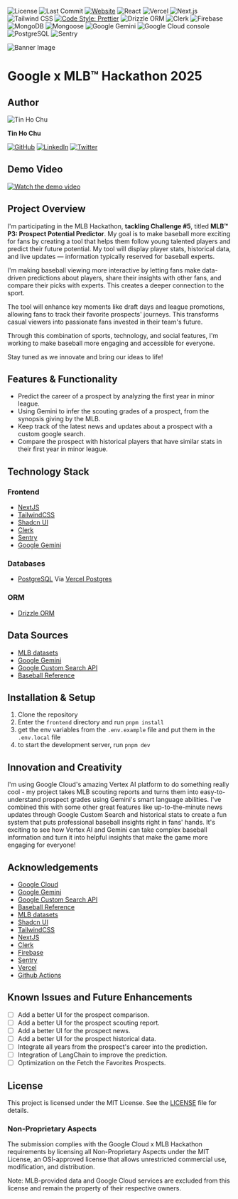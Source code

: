 ![License](https://img.shields.io/github/license/tinhochu/google-mlb-hackathon) ![Last Commit](https://img.shields.io/github/last-commit/tinhochu/google-mlb-hackathon) [![Website](https://img.shields.io/website?url=https%3A%2F%2Fgoogle-mlb-hackathon.vercel.app)](https://google-mlb-hackathon.vercel.app) ![React](https://img.shields.io/badge/Frontend-React-blue?logo=react)
![Vercel](https://img.shields.io/badge/Hosting-Vercel-blue) ![Next.js](https://img.shields.io/badge/Framework-Next.js-000?logo=next.js) ![Tailwind CSS](https://img.shields.io/badge/Styling-TailwindCSS-38B2AC?logo=tailwind-css) [![Code Style: Prettier](https://img.shields.io/badge/code_style-prettier-ff69b4.svg)](https://prettier.io/) ![Drizzle ORM](https://img.shields.io/badge/Drizzle%20ORM-v0.38.4-blue) ![Clerk](https://img.shields.io/badge/Authentication-Clerk-blue?logo=clerk) ![Firebase](https://img.shields.io/badge/Database-Firebase-blue?logo=firebase) ![MongoDB](https://img.shields.io/badge/Database-MongoDB-blue?logo=mongodb) ![Mongoose](https://img.shields.io/badge/Database-Mongoose-blue?logo=mongoose) ![Google Gemini](https://img.shields.io/badge/AI-Google%20Gemini-blue?logo=google-gemini) ![Google Cloud console](https://img.shields.io/badge/Google%20Cloud%20console-blue?logo=google-cloud) ![PostgreSQL](https://img.shields.io/badge/Vercel_PostgreSQL-v0.10.0-316192?logo=postgresql&logoColor=white) ![Sentry](https://img.shields.io/badge/Error%20Tracking-Sentry-blue?logo=sentry)

![Banner Image](https://d112y698adiu2z.cloudfront.net/photos/production/challenge_background_images/003/181/709/datas/original.png)

# Google x MLB™ Hackathon 2025

## Author

![Tin Ho Chu](https://github.com/tinhochu.png?size=50)

**Tin Ho Chu**

[![GitHub](https://img.shields.io/badge/GitHub-@tinhochu-181717?logo=github)](https://github.com/tinhochu)
[![LinkedIn](https://img.shields.io/badge/LinkedIn-Tin_Ho_Chu-blue?logo=linkedIn)](https://linkedin.com/in/tinhochu)
[![Twitter](https://img.shields.io/badge/@tinhochu-000000?logo=x)](https://x.com/tinhochu)

## Demo Video

[![Watch the demo video](https://img.youtube.com/vi/your-video-id/0.jpg)](https://www.youtube.com/watch?v=your-video-id)

## Project Overview

I'm participating in the MLB Hackathon, **tackling Challenge #5**, titled **MLB™ P3: Prospect Potential Predictor**. My goal is to make baseball more exciting for fans by creating a tool that helps them follow young talented players and predict their future potential. My tool will display player stats, historical data, and live updates — information typically reserved for baseball experts.

I'm making baseball viewing more interactive by letting fans make data-driven predictions about players, share their insights with other fans, and compare their picks with experts. This creates a deeper connection to the sport.

The tool will enhance key moments like draft days and league promotions, allowing fans to track their favorite prospects' journeys. This transforms casual viewers into passionate fans invested in their team's future.

Through this combination of sports, technology, and social features, I'm working to make baseball more engaging and accessible for everyone.

Stay tuned as we innovate and bring our ideas to life!

## Features & Functionality

- Predict the career of a prospect by analyzing the first year in minor league.
- Using Gemini to infer the scouting grades of a prospect, from the synopsis giving by the MLB.
- Keep track of the latest news and updates about a prospect with a custom google search.
- Compare the prospect with historical players that have similar stats in their first year in minor league.

## Technology Stack

### Frontend

- [NextJS](https://nextjs.org)
- [TailwindCSS](https://tailwindcss.com)
- [Shadcn UI](https://ui.shadcn.com)
- [Clerk](https://clerk.com)
- [Sentry](https://sentry.io)
- [Google Gemini](https://developers.google.com/gemini)

### Databases

- [PostgreSQL](https://www.postgresql.org) Via [Vercel Postgres](https://vercel.com/postgres)

### ORM

- [Drizzle ORM](https://orm.drizzle.team)

## Data Sources

- [MLB datasets](https://www.kaggle.com/datasets/mlb/mlb-player-data)
- [Google Gemini](https://developers.google.com/gemini)
- [Google Custom Search API](https://developers.google.com/custom-search)
- [Baseball Reference](https://www.baseball-reference.com)

## Installation & Setup

1. Clone the repository
2. Enter the `frontend` directory and run `pnpm install`
3. get the env variables from the `.env.example` file and put them in the `.env.local` file
4. to start the development server, run `pnpm dev`

## Innovation and Creativity

I'm using Google Cloud's amazing Vertex AI platform to do something really cool - my project takes MLB scouting reports and turns them into easy-to-understand prospect grades using Gemini's smart language abilities. I've combined this with some other great features like up-to-the-minute news updates through Google Custom Search and historical stats to create a fun system that puts professional baseball insights right in fans' hands. It's exciting to see how Vertex AI and Gemini can take complex baseball information and turn it into helpful insights that make the game more engaging for everyone!

## Acknowledgements

- [Google Cloud](https://cloud.google.com)
- [Google Gemini](https://developers.google.com/gemini)
- [Google Custom Search API](https://developers.google.com/custom-search)
- [Baseball Reference](https://www.baseball-reference.com)
- [MLB datasets](https://www.kaggle.com/datasets/mlb/mlb-player-data)
- [Shadcn UI](https://ui.shadcn.com)
- [TailwindCSS](https://tailwindcss.com)
- [NextJS](https://nextjs.org)
- [Clerk](https://clerk.com)
- [Firebase](https://firebase.google.com)
- [Sentry](https://sentry.io)
- [Vercel](https://vercel.com)
- [Github Actions](https://github.com/features/actions)

## Known Issues and Future Enhancements

- [ ] Add a better UI for the prospect comparison.
- [ ] Add a better UI for the prospect scouting report.
- [ ] Add a better UI for the prospect news.
- [ ] Add a better UI for the prospect historical data.
- [ ] Integrate all years from the prospect's career into the prediction.
- [ ] Integration of LangChain to improve the prediction.
- [ ] Optimization on the Fetch the Favorites Prospects.

## License

This project is licensed under the MIT License. See the [LICENSE](LICENSE.md) file for details.

### Non-Proprietary Aspects

The submission complies with the Google Cloud x MLB Hackathon requirements by licensing all Non-Proprietary Aspects under the MIT License, an OSI-approved license that allows unrestricted commercial use, modification, and distribution.

Note: MLB-provided data and Google Cloud services are excluded from this license and remain the property of their respective owners.

